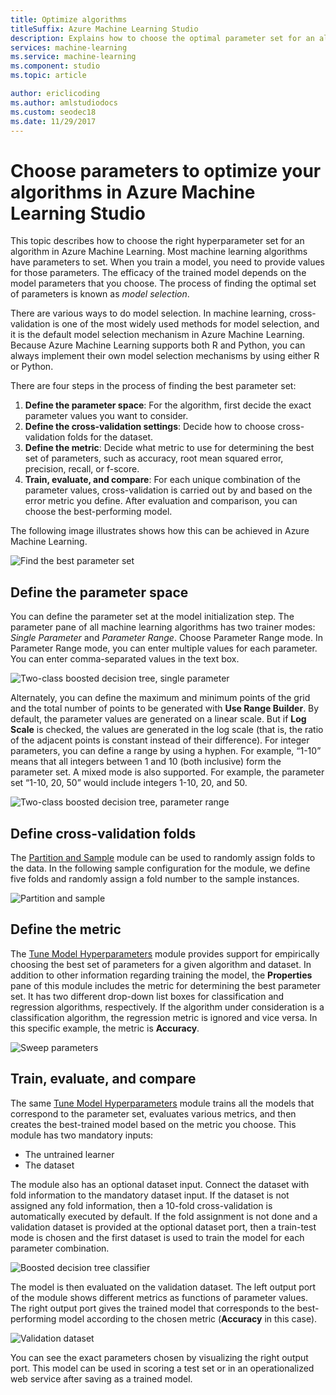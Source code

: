 ```yaml
---
title: Optimize algorithms
titleSuffix: Azure Machine Learning Studio
description: Explains how to choose the optimal parameter set for an algorithm in Azure Machine Learning Studio.
services: machine-learning
ms.service: machine-learning
ms.component: studio
ms.topic: article

author: ericlicoding
ms.author: amlstudiodocs
ms.custom: seodec18
ms.date: 11/29/2017
---
```

# Choose parameters to optimize your algorithms in Azure Machine Learning Studio

This topic describes how to choose the right hyperparameter set for an algorithm in Azure Machine Learning. Most machine learning algorithms have parameters to set. When you train a model, you need to provide values for those parameters. The efficacy of the trained model depends on the model parameters that you choose. The process of finding the optimal set of parameters is known as *model selection*.



There are various ways to do model selection. In machine learning, cross-validation is one of the most widely used methods for model selection, and it is the default model selection mechanism in Azure Machine Learning. Because Azure Machine Learning supports both R and Python, you can always implement their own model selection mechanisms by using either R or Python.

There are four steps in the process of finding the best parameter set:

1. **Define the parameter space**: For the algorithm, first decide the exact parameter values you want to consider.
2. **Define the cross-validation settings**: Decide how to choose cross-validation folds for the dataset.
3. **Define the metric**: Decide what metric to use for determining the best set of parameters, such as accuracy, root mean squared error, precision, recall, or f-score.
4. **Train, evaluate, and compare**: For each unique combination of the parameter values, cross-validation is carried out by and based on the error metric you define. After evaluation and comparison, you can choose the best-performing model.

The following image illustrates shows how this can be achieved in Azure Machine Learning.

![Find the best parameter set](./media/algorithm-parameters-optimize/fig1.png)

## Define the parameter space
You can define the parameter set at the model initialization step. The parameter pane of all machine learning algorithms has two trainer modes: *Single Parameter* and *Parameter Range*. Choose Parameter Range mode. In Parameter Range mode, you can enter multiple values for each parameter. You can enter comma-separated values in the text box.

![Two-class boosted decision tree, single parameter](./media/algorithm-parameters-optimize/fig2.png)

 Alternately, you can define the maximum and minimum points of the grid and the total number of points to be generated with **Use Range Builder**. By default, the parameter values are generated on a linear scale. But if **Log Scale** is checked, the values are generated in the log scale (that is, the ratio of the adjacent points is constant instead of their difference). For integer parameters, you can define a range by using a hyphen. For example, “1-10” means that all integers between 1 and 10 (both inclusive) form the parameter set. A mixed mode is also supported. For example, the parameter set “1-10, 20, 50” would include integers 1-10, 20, and 50.

![Two-class boosted decision tree, parameter range](./media/algorithm-parameters-optimize/fig3.png)

## Define cross-validation folds
The [Partition and Sample][partition-and-sample] module can be used to randomly assign folds to the data. In the following sample configuration for the module, we define five folds and randomly assign a fold number to the sample instances.

![Partition and sample](./media/algorithm-parameters-optimize/fig4.png)

## Define the metric
The [Tune Model Hyperparameters][tune-model-hyperparameters] module provides support for empirically choosing the best set of parameters for a given algorithm and dataset. In addition to other information regarding training the model, the **Properties** pane of this module includes the metric for determining the best parameter set. It has two different drop-down list boxes for classification and regression algorithms, respectively. If the algorithm under consideration is a classification algorithm, the regression metric is ignored and vice versa. In this specific example, the metric is **Accuracy**.   

![Sweep parameters](./media/algorithm-parameters-optimize/fig5.png)

## Train, evaluate, and compare
The same [Tune Model Hyperparameters][tune-model-hyperparameters] module trains all the models that correspond to the parameter set, evaluates various metrics, and then creates the best-trained model based on the metric you choose. This module has two mandatory inputs:

* The untrained learner
* The dataset

The module also has an optional dataset input. Connect the dataset with fold information to the mandatory dataset input. If the dataset is not assigned any fold information, then a 10-fold cross-validation is automatically executed by default. If the fold assignment is not done and a validation dataset is provided at the optional dataset port, then a train-test mode is chosen and the first dataset is used to train the model for each parameter combination.

![Boosted decision tree classifier](./media/algorithm-parameters-optimize/fig6a.png)

The model is then evaluated on the validation dataset. The left output port of the module shows different metrics as functions of parameter values. The right output port gives the trained model that corresponds to the best-performing model according to the chosen metric (**Accuracy** in this case).  

![Validation dataset](./media/algorithm-parameters-optimize/fig6b.png)

You can see the exact parameters chosen by visualizing the right output port. This model can be used in scoring a test set or in an operationalized web service after saving as a trained model.

<!-- Module References -->
[partition-and-sample]: https://msdn.microsoft.com/library/azure/a8726e34-1b3e-4515-b59a-3e4a475654b8/
[tune-model-hyperparameters]: https://msdn.microsoft.com/library/azure/038d91b6-c2f2-42a1-9215-1f2c20ed1b40/
